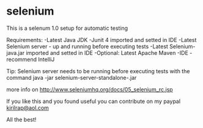 # selenium
This is a selenum 1.0 setup for automatic testing

Requirements:
-Latest Java JDK
-Junit 4 imported and setted in IDE
-Latest Selenium server - up and running before executing tests
-Latest Selenium-java.jar imported and setted in IDE
-Optional: Latest Apache Maven
-IDE - recommend IntelliJ


Tip:
Selenium server needs to be running before executing tests with the command
java -jar selenium-server-standalone-<version-number>.jar

more info on http://www.seleniumhq.org/docs/05_selenium_rc.jsp


If you like this and you found useful you can contribute on my paypal kirilrap@aol.com 

<script src="paypal-button.min.js?merchant=YOUR_MERCHANT_ID"
    data-button="donate"
    data-name="My product"
    data-amount="1.00"
    async
></script>


All the best!
